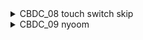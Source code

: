 <details>
<summary>CBDC_08 touch switch skip</summary>

![gif](./images/CBDC_08.webp)
</details>

<details>
<summary>CBDC_09 nyoom</summary>

![gif](./images/CBDC_09.webp)
</details>
